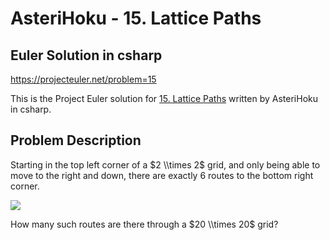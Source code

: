 
# AsteriHoku - 15. Lattice Paths
## Euler Solution in csharp
https://projecteuler.net/problem=15 

This is the Project Euler solution for [15. Lattice Paths](https://projecteuler.net/problem=15)
written by AsteriHoku in csharp.

## Problem Description
Starting in the top left corner of a $2 \\times 2$ grid, and only being able to move to the right and down, there are exactly $6$ routes to the bottom right corner.

![](resources/images/0015.png?1678992052)

How many such routes are there through a $20 \\times 20$ grid?
